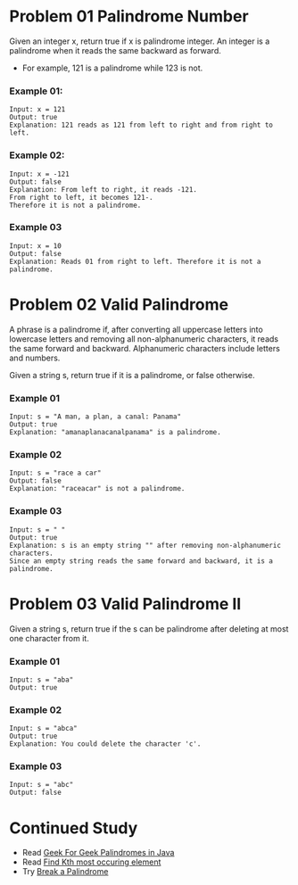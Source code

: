 # Problem 01 Palindrome Number

Given an integer x, return true if x is palindrome integer. An integer is a palindrome when it reads the same backward as forward.

* For example, 121 is a palindrome while 123 is not.

### Example 01:

```
Input: x = 121
Output: true
Explanation: 121 reads as 121 from left to right and from right to left.
```

### Example 02:

```
Input: x = -121
Output: false
Explanation: From left to right, it reads -121. 
From right to left, it becomes 121-. 
Therefore it is not a palindrome.
```

### Example 03
```
Input: x = 10
Output: false
Explanation: Reads 01 from right to left. Therefore it is not a palindrome.
```

# Problem 02 Valid Palindrome

A phrase is a palindrome if, after converting all uppercase letters into lowercase letters and removing all non-alphanumeric characters, it reads the same forward and backward. Alphanumeric characters include letters and numbers.

Given a string s, return true if it is a palindrome, or false otherwise.

### Example 01

```
Input: s = "A man, a plan, a canal: Panama"
Output: true
Explanation: "amanaplanacanalpanama" is a palindrome.
```

### Example 02

```
Input: s = "race a car"
Output: false
Explanation: "raceacar" is not a palindrome.
```

### Example 03
```
Input: s = " "
Output: true
Explanation: s is an empty string "" after removing non-alphanumeric characters.
Since an empty string reads the same forward and backward, it is a palindrome.
```

# Problem 03 Valid Palindrome II

Given a string s, return true if the s can be palindrome after deleting at most one character from it.

### Example 01

```
Input: s = "aba"
Output: true
```

### Example 02

```
Input: s = "abca"
Output: true
Explanation: You could delete the character 'c'.
```

### Example 03

```
Input: s = "abc"
Output: false
```

# Continued Study
* Read [Geek For Geek Palindromes in Java](https://www.geeksforgeeks.org/java-program-to-check-whether-a-string-is-a-palindrome/)
* Read [Find Kth most occuring element](https://www.geeksforgeeks.org/find-kth-most-occurring-element-in-an-array/)
* Try [Break a Palindrome](https://leetcode.com/problems/break-a-palindrome/)